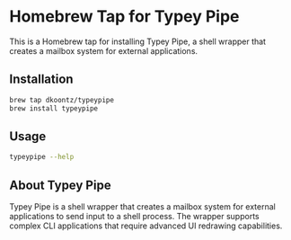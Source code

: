# Homebrew Tap for Typey Pipe

This is a Homebrew tap for installing Typey Pipe, a shell wrapper that creates a mailbox system for external applications.

## Installation

```bash
brew tap dkoontz/typeypipe
brew install typeypipe
```

## Usage

```bash
typeypipe --help
```

## About Typey Pipe

Typey Pipe is a shell wrapper that creates a mailbox system for external applications to send input to a shell process. The wrapper supports complex CLI applications that require advanced UI redrawing capabilities.
